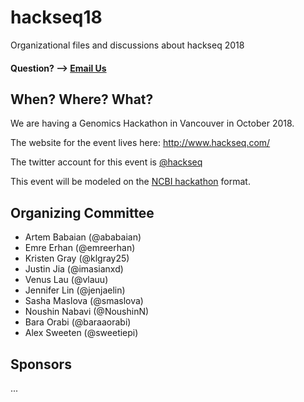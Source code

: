 # hackseq18

Organizational files and discussions about hackseq 2018

#### Question? --> [Email Us](mailto:hackseq@gmail.com)

## When? Where? What?  
We are having a Genomics Hackathon in Vancouver in October 2018. 

The website for the event lives here: http://www.hackseq.com/

The twitter account for this event is [@hackseq](https://twitter.com/search?f=tweets&q=hackseq)

This event will be modeled on the [NCBI hackathon](https://github.com/NCBI-Hackathons) format.

## Organizing Committee

* Artem Babaian (@ababaian)
* Emre Erhan (@emreerhan)
* Kristen Gray (@klgray25)
* Justin Jia (@imasianxd)
* Venus Lau (@vlauu)
* Jennifer Lin (@jenjaelin)
* Sasha Maslova (@smaslova)
* Noushin Nabavi (@NoushinN)
* Bara Orabi (@baraaorabi)
* Alex Sweeten (@sweetiepi)


## Sponsors

...
